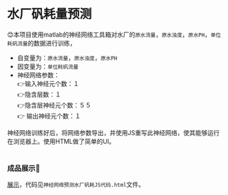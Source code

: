 # 水厂矾耗量预测
:blush:本项目使用matlab的神经网络工具箱对水厂的`原水流量`，`原水浊度`，`原水PH`，`单位耗矾流量`的数据进行训练，<br/>
* 自变量为：`原水流量`，`原水浊度`，`原水PH`
* 因变量为：`单位耗矾流量`
* 神经网络参数：<br/>
:point_right:输入神经元个数：１<br/>
:point_right:隐含层数：１<br/>
:point_right:隐含层神经元个数：５５<br/>
:point_right: 输出神经元个数：１<br/>

神经网络训练好后，将网络参数导出，并使用JS重写此神经网络，使其能够运行在浏览器上。使用HTML做了简单的UI。<br/><br/>
### 成品展示:metal:
[展示](http://www.buildce.com/demo/sc.html "展示")，代码见`神经网络预测水厂矾耗JS代码.html`文件。 
